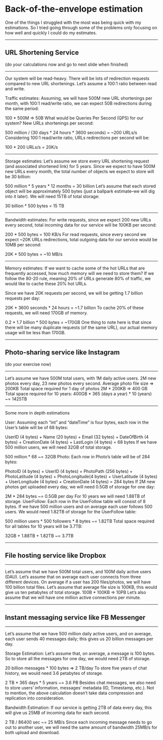 # Back-of-the-envelope estimation
One of the things I struggled with the most was being quick with my estimations. So I tried going through some of the problems only focusing on how well and quickly I could do my estimates.

---

## URL Shortening Service
(do your calculations now and go to next slide when finished)

---

Our system will be read-heavy. There will be lots of redirection requests compared to new URL shortenings. Let’s assume a 100:1 ratio between read and write.

Traffic estimates: Assuming, we will have 500M new URL shortenings per month, with 100:1 read/write ratio, we can expect 50B redirections during the same period:

100 * 500M => 50B
What would be Queries Per Second (QPS) for our system? New URLs shortenings per second:

500 million / (30 days * 24 hours * 3600 seconds) = ~200 URLs/s
Considering 100:1 read/write ratio, URLs redirections per second will be:

100 * 200 URLs/s = 20K/s

---

Storage estimates: Let’s assume we store every URL shortening request (and associated shortened link) for 5 years. Since we expect to have 500M new URLs every month, the total number of objects we expect to store will be 30 billion:

500 million * 5 years * 12 months = 30 billion
Let’s assume that each stored object will be approximately 500 bytes (just a ballpark estimate–we will dig into it later). We will need 15TB of total storage:

30 billion * 500 bytes = 15 TB

---

Bandwidth estimates: For write requests, since we expect 200 new URLs every second, total incoming data for our service will be 100KB per second:

200 * 500 bytes = 100 KB/s
For read requests, since every second we expect ~20K URLs redirections, total outgoing data for our service would be 10MB per second:

20K * 500 bytes = ~10 MB/s

---

Memory estimates: If we want to cache some of the hot URLs that are frequently accessed, how much memory will we need to store them? If we follow the 80-20 rule, meaning 20% of URLs generate 80% of traffic, we would like to cache these 20% hot URLs.

Since we have 20K requests per second, we will be getting 1.7 billion requests per day:

20K * 3600 seconds * 24 hours = ~1.7 billion
To cache 20% of these requests, we will need 170GB of memory.

0.2 * 1.7 billion * 500 bytes = ~170GB
One thing to note here is that since there will be many duplicate requests (of the same URL), our actual memory usage will be less than 170GB.

---

## Photo-sharing service like Instagram
(do your exercise now)

---

Let’s assume we have 500M total users, with 1M daily active users.
2M new photos every day, 23 new photos every second.
Average photo file size => 200KB
Total space required for 1 day of photos
2M * 200KB => 400 GB
Total space required for 10 years:
400GB * 365 (days a year) * 10 (years) ~= 1425TB

---

Some more in depth estimations

User: Assuming each “int” and “dateTime” is four bytes, each row in the User’s table will be of 68 bytes:

UserID (4 bytes) + Name (20 bytes) + Email (32 bytes) + DateOfBirth (4 bytes) + CreationDate (4 bytes) + LastLogin (4 bytes) = 68 bytes
If we have 500 million users, we will need 32GB of total storage.

500 million * 68 ~= 32GB
Photo: Each row in Photo’s table will be of 284 bytes:

PhotoID (4 bytes) + UserID (4 bytes) + PhotoPath (256 bytes) + PhotoLatitude (4 bytes) + PhotoLongitude(4 bytes) + UserLatitude (4 bytes) + UserLongitude (4 bytes) + CreationDate (4 bytes) = 284 bytes
If 2M new photos get uploaded every day, we will need 0.5GB of storage for one day:

2M * 284 bytes ~= 0.5GB per day
For 10 years we will need 1.88TB of storage.
UserFollow: Each row in the UserFollow table will consist of 8 bytes. If we have 500 million users and on average each user follows 500 users. We would need 1.82TB of storage for the UserFollow table:

500 million users * 500 followers * 8 bytes ~= 1.82TB
Total space required for all tables for 10 years will be 3.7TB:

32GB + 1.88TB + 1.82TB ~= 3.7TB

---

## File hosting service like Dropbox

---

Let’s assume that we have 500M total users, and 100M daily active users (DAU).
Let’s assume that on average each user connects from three different devices.
On average if a user has 200 files/photos, we will have 100 billion total files.
Let’s assume that average file size is 100KB, this would give us ten petabytes of total storage.
100B * 100KB => 10PB
Let’s also assume that we will have one million active connections per minute.

---

## Instant messaging service like FB Messenger

---

Let’s assume that we have 500 million daily active users, and on average, each user sends 40 messages daily; this gives us 20 billion messages per day.

Storage Estimation: Let’s assume that, on average, a message is 100 bytes. So to store all the messages for one day, we would need 2TB of storage.

20 billion messages * 100 bytes => 2 TB/day
To store five years of chat history, we would need 3.6 petabytes of storage.

2 TB * 365 days * 5 years ~= 3.6 PB
Besides chat messages, we also need to store users’ information, messages’ metadata (ID, Timestamp, etc.). Not to mention, the above calculation doesn’t take data compression and replication into consideration.

Bandwidth Estimation: If our service is getting 2TB of data every day, this will give us 25MB of incoming data for each second.

2 TB / 86400 sec ~= 25 MB/s
Since each incoming message needs to go out to another user, we will need the same amount of bandwidth 25MB/s for both upload and download.